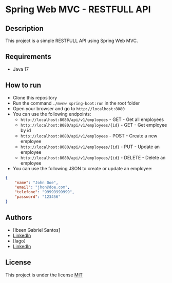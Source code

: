 # Spring Web MVC - RESTFULL API

## Description
This project is a simple RESTFULL API using Spring Web MVC.

## Requirements
- Java 17

## How to run
- Clone this repository
- Run the command `./mvnw spring-boot:run` in the root folder
- Open your browser and go to `http://localhost:8080`
- You can use the following endpoints:
    - `http://localhost:8080/api/v1/employees` - GET - Get all employees
    - `http://localhost:8080/api/v1/employees/{id}` - GET - Get employee by id
    - `http://localhost:8080/api/v1/employees` - POST - Create a new employee
    - `http://localhost:8080/api/v1/employees/{id}` - PUT - Update an employee
    - `http://localhost:8080/api/v1/employees/{id}` - DELETE - Delete an employee
- You can use the following JSON to create or update an employee:
```json
{
    "name": "John Doe",
    "email": "jhon@doe.com",
    "telefone": "99999999999",
    "password": "123456"
}
```

## Authors
- [Ibsen Gabriel Santos]
- [LinkedIn](https://www.linkedin.com/in/ibsen-gabriel-santos)
- [Iago]
- [LinkedIn](https://www.linkedin.com/in/iago-oliveira-4b5b3a1b0/)

## License
This project is under the license [MIT](./LICENSE)
